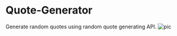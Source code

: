 # Quote-Generator
Generate random quotes using random quote generating API.
![pic](https://user-images.githubusercontent.com/106514031/171319119-dcf82738-767e-4189-bbba-f61c9d018940.png)
